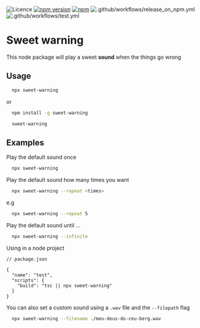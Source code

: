 ![Licence](https://img.shields.io/badge/license-GNU-blue)
[![npm version](https://badge.fury.io/js/sweet-warning.svg)](https://www.npmjs.com/package/sweet-warning) 
[![npm](https://img.shields.io/npm/dm/sweet-warning.svg)](https://www.npmjs.com/package/sweet-warning)
![.github/workflows/release_on_npm.yml](https://github.com/raphaelbrodrigues/sweet-warning/actions/workflows/release_on_npm.yml/badge.svg)
![.github/workflows/test.yml](https://github.com/raphaelbrodrigues/sweet-warning/actions/workflows/test.yml/badge.svg)


# Sweet warning

This node package will play a sweet __sound__ when the things go wrong

## Usage
```sh
  npx sweet-warning
```
or 
```sh
  npm install -g sweet-warning
```
```sh
  sweet-warning
```

## Examples
Play the default sound once
```sh
  npx sweet-warning
```

Play the default sound how many times you want
```sh
  npx sweet-warning --repeat <times>
```
e.g
```sh
  npx sweet-warning --repeat 5
```

Play the default sound until ...
```sh
  npx sweet-warning --infinite
```

Using in a node project
```jsonp
// package.json

{
  "name": "test",
  "scripts": {
    "build": "tsc || npx sweet-warning"
  }
}
```

You can also set a custom sound using a `.wav` file and the `--filepath` flag
  ```sh
    npx sweet-warning --filename ./meu-deus-do-ceu-berg.wav
  ```